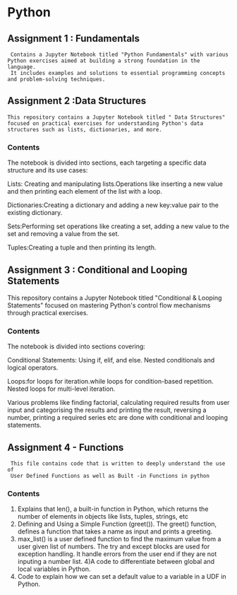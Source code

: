 # Python

## Assignment 1 : Fundamentals
     Contains a Jupyter Notebook titled "Python Fundamentals" with various Python exercises aimed at building a strong foundation in the language. 
     It includes examples and solutions to essential programming concepts and problem-solving techniques.

## Assignment 2 :Data Structures

    This repository contains a Jupyter Notebook titled " Data Structures" focused on practical exercises for understanding Python's data structures such as lists, dictionaries, and more.

### Contents

The notebook is divided into sections, each targeting a specific data structure and its use cases:

Lists: Creating and manipulating lists.Operations like inserting a new value and then printing each element of the list with a loop.

Dictionaries:Creating a dictionary and adding a new key:value pair to the existing dictionary.

Sets:Performing set operations like creating a set, adding a new value to the set and removing a value from the set.

Tuples:Creating a tuple and then printing its length.

## Assignment 3 : Conditional and Looping Statements
  This repository contains a Jupyter Notebook titled "Conditional & Looping Statements" focused on mastering Python's control flow mechanisms through practical exercises.

### Contents

The notebook is divided into sections covering:

Conditional Statements: Using if, elif, and else. Nested conditionals and logical operators.

Loops:for loops for iteration.while loops for condition-based repetition. Nested loops for multi-level iteration.

Various problems like finding factorial, calculating required results from user input and categorising the results and printing the result, reversing a number, 
printing a required series etc are done with conditional and looping statements.

## Assignment 4 - Functions
     This file contains code that is written to deeply understand the use of 
     User Defined Functions as well as Built -in Functions in python

### Contents

1) Explains that len(), a built-in function in Python, which returns the number of elements in objects like lists, tuples, strings, etc
2) Defining and Using a Simple Function (greet()). The greet() function, defines  a function that takes a name as input and prints a greeting.
3) max_list() is a user defined function to find the maximum value from a user given list of numbers. The try and except blocks are used for exception handling.
   It handle errors from the user end if they are not inputing a number list.
4)A code to differentiate between global and local variables in Python.
5) Code to explain how we can set a default value to a variable in a UDF in Python.
   
